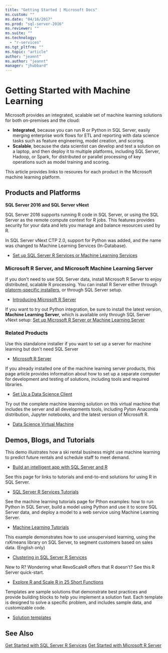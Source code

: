 ```yaml
---
title: "Getting Started | Microsoft Docs"
ms.custom: ""
ms.date: "04/16/2017"
ms.prod: "sql-server-2016"
ms.reviewer: ""
ms.suite: ""
ms.technology: 
  - "r-services"
ms.tgt_pltfrm: ""
ms.topic: "article"
author: "jeannt"
ms.author: "jeannt"
manager: "jhubbard"
---
```

# Getting Started with Machine Learning

Microsoft provides an integrated, scalable set of machine learning solutions for both on-premises and the cloud:

+ **Integrated**, because you can run R or Python in SQL Server, easily merging enterprise work flows for ETL and reporting with data science tasks such as feature engineering, model creation, and scoring. 
+ **Scalable**, because the data scientist can develop and test a solution on a laptop, and then deploy it to multiple platforms, including SQL Server, Hadoop, or Spark, for distributed or parallel processing of key operations such as model training and scoring.

This article provides links to resoures for each product in the Microsoft machine learning platform.

## Products and Platforms

**SQL Server 2016 and SQL Server vNext**

SQL Server 2016 supports running R code in SQL Server, or using the SQL Server as the remote compute context for R jobs. This features provides security for your data and lets you manage and balance resources used by R.

In SQL Server vNext CTP 2.0, support for Python was added, and the name was changed to Machine Learning Services (In-Database).
+ [Set up SQL Server R Services or Machine Learning Services](../advanced-analytics/r/set-up-sql-server-r-services-in-database.md)

### Microsoft R Server, and Microsoft Machine Learning Server

If you don't need to use SQL Server data, install Microsoft R Server to enjoy distributed, scalable R processing. You can install R Server either through [platorm-specific installers](), or through SQL Server setup.
+ [Introducing Microsoft R Server](https://msdn.microsoft.com/microsoft-r/rserver)

If you want to try out Python integration, be sure to install the latest version, **Machine Learning Server**, which is available only through SQL Server vNext setup: [Set up Microsoft R Server or Machine Learning Server](../advanced-analytics/r/create-a-standalone-r-server.md)

### Related Products

Use this standalone installer if you want to set up a server for machine learning but don't need SQL Server
+ [Microsoft R Server](https://msdn.microsoft.com/library/mt674874.aspx)

If you already installed one of the machine learning server products, this page article provides information about how to set up a separate computer for development and testing of solutions, including tools and required libraries. 
+ [Set Up a Data Science Client](../advanced-analytics/r/set-up-a-data-science-client.md)

Try out the complete machine learning solution on this virtual machine that includes the server and all developments tools, including Pyton Anaconda distribution, Jupyter notebooks, and the latest version of Microsoft R.
+ [Data Science Virtual Machine](../advanced-analytics/r/provision-the-r-server-only-sql-server-2016-enterprise-vm-on-azure.md)

## Demos, Blogs, and Tutorials

This demo illustrates how a ski rental business might use machine learning to predict future rentals and schedule staff to meet demand.
+ [Build an intelligent app with SQL Server and R](https://www.microsoft.com/sql-server/developer-get-started/r)

See this page for links to tutorials and end-to-end solutions for using R in SQL Server.
+ [SQL Server R Services Tutorials](../advanced-analytics/tutorials/machine-learning-services-tutorials.md)

See the machine learning tutorials page for Pthon examples: how to run Python in SQL Server, build a model using Python and use it to score SQL Server data, and deploy a model to a web service using Machine Learning Server.
+ [Machine Learning Tutorials](../advanced-analytics/tutorials/machine-learning-services-tutorials.md)

This example demonstrates how to use unsupervised learning, using the rxKmeans library on SQL Server, to segment customers based on sales data.  (English only)
+ [Clustering in SQL Server R Services](https://www.microsoft.com/sql-server/developer-get-started/rclustering)

New to R? Wondering what RevoScaleR offers that R doesn't? See this R Server quick-start.
+ [Explore R and Scale R in 25 Short Functions](https://msdn.microsoft.com/microsoft-r/microsoft-r-getting-started-tutorial)

Templates are sample solutions that demonstrate best practices and provide building blocks to help you implement a solution fast. Each template is designed to solve a specific problem, and includes sample data, and customizable code.
+ [Solution templates](../advanced-analytics/tutorials/data-science-scenarios-and-solution-templates.md)

## See Also

[Get Started with SQL Server R Services](../advanced-analytics/r/getting-started-with-sql-server-r-services.md)
[Get Started with Microsoft R Server](../advanced-analytics/r/getting-started-with-microsoft-r-server-standalone.md)
